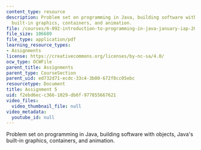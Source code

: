 ```yaml
---
content_type: resource
description: Problem set on programming in Java, building software with objects, Java's
  built-in graphics, containers, and animation.
file: /courses/6-092-introduction-to-programming-in-java-january-iap-2010/f2ebd6ecc3661029db6f977855667621_MIT6_092IAP10_assn05.pdf
file_size: 106689
file_type: application/pdf
learning_resource_types:
- Assignments
license: https://creativecommons.org/licenses/by-nc-sa/4.0/
ocw_type: OCWFile
parent_title: Assignments
parent_type: CourseSection
parent_uid: ed732d71-ecdc-33c4-3b00-672f8cc05ebc
resourcetype: Document
title: Assignment 5
uid: f2ebd6ec-c366-1029-db6f-977855667621
video_files:
  video_thumbnail_file: null
video_metadata:
  youtube_id: null
---
```

Problem set on programming in Java, building software with objects, Java's built-in graphics, containers, and animation.
